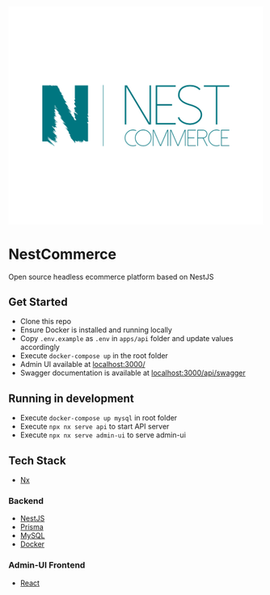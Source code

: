 <img src="apps/admin-ui/src/assets/icon-large.svg">

# NestCommerce

Open source headless ecommerce platform based on NestJS

## Get Started
* Clone this repo
* Ensure Docker is installed and running locally
* Copy `.env.example` as `.env` in `apps/api` folder and update values accordingly
* Execute `docker-compose up` in the root folder
* Admin UI available at [localhost:3000/](http://localhost:3000/)
* Swagger documentation is available at [localhost:3000/api/swagger](http://localhost:3000/api/swagger)

## Running in development
* Execute `docker-compose up mysql` in root folder
* Execute `npx nx serve api` to start API server
* Execute `npx nx serve admin-ui` to serve admin-ui

## Tech Stack
* [Nx](https://nx.dev/)

### Backend
* [NestJS](https://docs.nestjs.com/)
* [Prisma](https://www.prisma.io/)
* [MySQL](https://www.mysql.com/)
* [Docker](https://www.docker.com/)

### Admin-UI Frontend
* [React](https://reactjs.org/)
